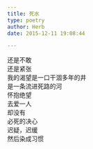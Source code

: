 ```yaml
---  
title: 死水  
type: poetry  
author: Herb  
date: 2015-12-11 19:08:44  

---  
```

还是不敢  
还是紧张    
我的渴望是一口干涸多年的井  
是一条流进死路的河    
怀抱绝望  
去爱一人  
却没有  
必死的决心    
迟疑，迟缓  
然后染成习惯